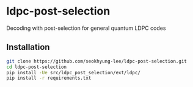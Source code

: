 # ldpc-post-selection

Decoding with post-selection for general quantum LDPC codes

## Installation

```bash
git clone https://github.com/seokhyung-lee/ldpc-post-selection.git
cd ldpc-post-selection
pip install -Ue src/ldpc_post_selection/ext/ldpc/
pip install -r requirements.txt
```